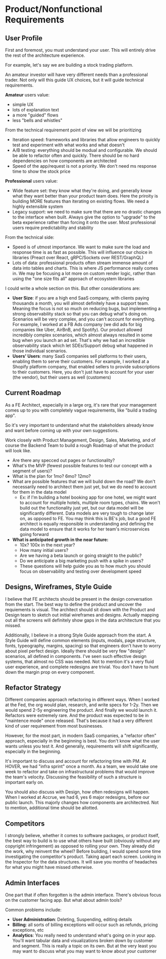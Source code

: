 # Product/Nonfunctional Requirements

## User Profile

First and foremost, you must understand your user. This will entirely drive the rest of the architecture experience.

For example, let's say we are building a stock trading platform.&#x20;

An amateur investor will have very different needs than a professional trader. Not only will this guide UX choices, but it will guide technical requirements.

**Amateur** users value:

* simple UX
* lots of explanation text
* a more "guided" flows
* less "bells and whistles"

From the technical requirement point of view we will be prioritizing

* Iteration speed: frameworks and libraries that allow engineers to quickly test and experiment with what works and what doesn't
* A/B testing: everything should be modual and configurable. We should be able to refactor often and quickly. There should be no hard dependencies on how components are architected
* Speed of the app/request is not a priority. We don't need ms response time to show the stock price

**Professional** users value:

* Wide feature set: they know what they're doing, and generally know what they want better than your product team does. Here the priroity is building MORE features than iterating on existing flows. We need a highly extensible system
* Legacy support: we need to make sure that there are no drastic changes to the interface when built. Always give the option to "upgrade" to the beta experience rather than forcing it onto the user. Most professional users require predictability and stability

From the technical side:

* Speed is of utmost importance. We want to make sure the load and response time is as fast as possible. This will influence our choice in libraries (Preact over React, gRPC/Sockets over REST/GraphQL)
* Lots of data: professional products often stream immense amount of data into tables and charts. This is where JS performance really comes in. We may be focusing a lot more on custom render logic, rather than using the "one size fits all" approach of ecosystem libraries



I could write a whole section on this. But other considerations are:

* **User Size**: if you are a high end SaaS company, with clients paying thousands a month, you will almost definitely have a support team. Meaning the focus is not so much on reducing bugs, but implementing a strong observability stack so that you can debug what's doing on. Scenarios will be very complex, and you can't account for everything. For example, I worked at a FB Ads company (we did ads for big companies like Uber, AirBnB, and Spotify). Our product allowed incredibly complex scenarios, which almost always resulted in some bug when you launch an ad set. That's why we had an incredible observability stack which let SDEs/Support debug what happened in those individual scenarios.
* **Users' Users**: many SaaS companies sell platforms to their users, enabling them to serve their customers. For example, I worked at a Shopify platform company, that enabled sellers to provide subscriptions to their customers. Here, you don't just have to account for your user (the vendor), but their users as well (customers)

## Current Roadmap

As a FE Architect, especially in a large org, it's rare that your management comes up to you with completely vague requirements, like "build a trading app".&#x20;

So it's very important to understand what the stakeholders already know and want before coming up with your own suggestions.

Work closely with Product Management, Design, Sales, Marketing, and of course the Backend Team to build a rough Roadmap of what the product will look like.

* Are there any specced out pages or functionality?
* What's the MVP (fewest possible features to test our concept with a segment of users)?
* What is the plan for 1mo? 6mo? 12mo?
* What are possible features that we will build down the road? We don't necessarily need to architect them just yet, but we do need to account for them in the data model
  * Ex: if I'm building a hotel booking app for one hotel, we might want to account for multiple hotels, multiple room types, chains. We won't build out the functionality just yet, but our data model will be significantly different. Data models are very tough to change later on, as opposed to FE. You may think this is BE's job, but a good FE architect is equally responsible in understanding and defining the data model to ensure that it works for her team's microservices going forward
* **What is anticipated growth in the near future:**&#x20;
  * 10x? 100x in the next year?&#x20;
  * How many initial users?&#x20;
  * Are we having a beta launch or going straight to the public?&#x20;
  * Do we anticipate a big marketing push with a spike in users?
  * These questions will help guide you as to how much you should focus on observability and testing over development speed

## Designs, Wireframes, Style Guide

I believe that FE architects should be present in the design conversation from the start. The best way to define the product and uncover the requiements is visual. The architect should sit down with the Product and Design team to sketch out initial wireframes and designs. Actually mapping out all the screens will definitely show gaps in the data architecture that you missed.

Additionally, I believe in a strong Style Guide approach from the start. A Style Guide will define common elements (inputs, modals, page structure, fonts, typeography, margins, spacing) so that engineers don't have to worry about pixel perfect design. Ideally there should be very few "design" scenarios, all defined in components. I've seen such effective design systems, that almost no CSS was needed. Not to mention it's a very fluid user experience, and complete redesigns are trivial. You don't have to hunt down the margin prop on every component.

## Refactor Strategy

Different companies approach refactoring in different ways. When I worked at the Fed, the org would plan, research, and write specs for 1-2y. Then we would spend 2-5y engineering the product. And finally we would launch it. Refactors were extremely rare. And the product was expected to be in "maintence mode" once released. That's because it had a very different kind of user requirement from most businesses.

However, for the most part, in modern SaaS companies, a "refactor often" approach, especially in the beginning is best. You don't know what the user wants unless you test it. And generally, requirements will shift significantly, especially in the beginning.&#x20;

It's important to discuss and account for refactoring time with PM. At HOVER, we had "infra sprint" once a month. As a team, we would take one week to refactor and take on infrastructural problems that would improve the team's velocity. Discussing the feasibility of such a structure is important early on.

You should also discuss with Design, how often redesigns will happen. When I worked at Accrue, we had 6, yes 6 major redesigns, before our public launch. This majorly changes how components are architectred. Not to mention, additional time should be allotted.

## Competitors

I strongly believe, whether it comes to software packages, or product itself, the best way to build is to use what others have built (obviously without any copyright infringement) as opposed to rolling your own. They already did the work, why reinvent the wheel? Before building, I would spend some time investigating the competitor's product. Taking apart each screen. Looking in the Inspector for the data structures. It will save you months of headaches for what you might have missed otherwise.

## Admin Interfaces

One part that if often forgotten is the admin interface. There's obvious focus on the customer facing app. But what about admin tools?&#x20;

Common problems include:

* **User Administration**: Deleting, Suspending, editing details
* **Billing**: all sorts of billing exceptions will occur such as refunds, pricing exceptions, etc
* **Analytics**: You really need to understand what's going on in your app. You'll want tabular data and visualizations broken down by customer and segment. This is really a topic on its own. But at the very least you may want to discuss what you may want to know about your customer
